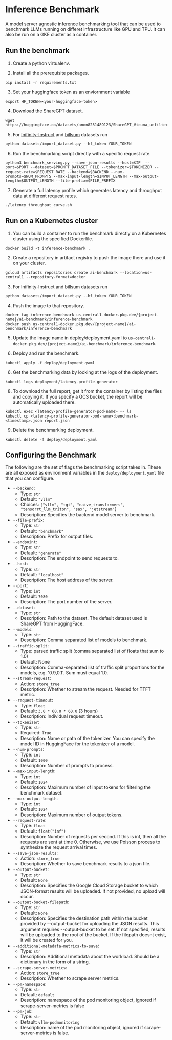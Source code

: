 # Inference Benchmark

A model server agnostic inference benchmarking tool that can be used to
benchmark LLMs running on differet infrastructure like GPU and TPU. It can also
be run on a GKE cluster as a container.

## Run the benchmark

1. Create a python virtualenv.

2. Install all the prerequisite packages.

```
pip install -r requirements.txt
```

3. Set your huggingface token as an enviornment variable

```
export HF_TOKEN=<your-huggingface-token>
```

4. Download the ShareGPT dataset.

```
wget https://huggingface.co/datasets/anon8231489123/ShareGPT_Vicuna_unfiltered/resolve/main/ShareGPT_V3_unfiltered_cleaned_split.json
```

5. For [Inifinity-Instruct](https://huggingface.co/datasets/BAAI/Infinity-Instruct) and [billsum](https://huggingface.co/datasets/FiscalNote/billsum) datasets run

```
python datasets/import_dataset.py --hf_token YOUR_TOKEN
```

6. Run the benchmarking script directly with a specific request rate.

```
python3 benchmark_serving.py --save-json-results --host=$IP  --port=$PORT --dataset=$PROMPT_DATASET_FILE --tokenizer=$TOKENIZER --request-rate=$REQUEST_RATE --backend=$BACKEND --num-prompts=$NUM_PROMPTS --max-input-length=$INPUT_LENGTH --max-output-length=$OUTPUT_LENGTH --file-prefix=$FILE_PREFIX
```

7. Generate a full latency profile which generates latency and throughput data
   at different request rates.

```
./latency_throughput_curve.sh
```

## Run on a Kubernetes cluster
1. You can build a container to run the benchmark directly on a Kubernetes cluster
using the specified Dockerfile.

```
docker build -t inference-benchmark .
```

2. Create a repository in artifact registry to push the image there and use it on your cluster.

```
gcloud artifacts repositories create ai-benchmark --location=us-central1 --repository-format=docker
```

3. For Inifinity-Instruct and billsum datasets run

```
python datasets/import_dataset.py --hf_token YOUR_TOKEN
```

4. Push the image to that repository.

```
docker tag inference-benchmark us-central1-docker.pkg.dev/{project-name}/ai-benchmark/inference-benchmark
docker push us-central1-docker.pkg.dev/{project-name}/ai-benchmark/inference-benchmark
```

5. Update the image name in deploy/deployment.yaml to `us-central1-docker.pkg.dev/{project-name}/ai-benchmark/inference-benchmark`.

6. Deploy and run the benchmark.

```
kubectl apply -f deploy/deployment.yaml
```

6. Get the benchmarking data by looking at the logs of the deployment.

```
kubectl logs deployment/latency-profile-generator
```

8. To download the full report, get it from the container by listing the files and copying it. 
If you specify a GCS bucket, the report will be automatically uploaded there.

```
kubectl exec <latency-profile-generator-pod-name> -- ls
kubectl cp <latency-profile-generator-pod-name>:benchmark-<timestamp>.json report.json
```

9. Delete the benchmarking deployment.

```
kubectl delete -f deploy/deployment.yaml
```

## Configuring the Benchmark

The following are the set of flags the benchmarking script takes in. These are all exposed as environment variables in the `deploy/deployment.yaml` file that you can configure.

* `--backend`:
    * Type: `str`
    * Default: `"vllm"`
    * Choices: `["vllm", "tgi", "naive_transformers", "tensorrt_llm_triton", "sax", "jetstream"]`
    * Description: Specifies the backend model server to benchmark.
* `--file-prefix`:
    * Type: `str`
    * Default: `"benchmark"`
    * Description: Prefix for output files.
* `--endpoint`:
    * Type: `str`
    * Default: `"generate"`
    * Description: The endpoint to send requests to.
* `--host`:
    * Type: `str`
    * Default: `"localhost"`
    * Description: The host address of the server.
* `--port`:
    * Type: `int`
    * Default: `7080`
    * Description: The port number of the server.
* `--dataset`:
    * Type: `str`
    * Description: Path to the dataset. The default dataset used is ShareGPT from HuggingFace.
* `--models`:
    * Type: `str`
    * Description: Comma separated list of models to benchmark.
* `--traffic-split`:
    * Type: parsed traffic split (comma separated list of floats that sum to 1.0)
    * Default: None
    * Description: Comma-separated list of traffic split proportions for the models, e.g. '0.9,0.1'. Sum must equal 1.0.
* `--stream-request`:
    * Action: `store_true`
    * Description: Whether to stream the request. Needed for TTFT metric.
* `--request-timeout`:
    * Type: `float`
    * Default: `3.0 * 60.0 * 60.0` (3 hours)
    * Description: Individual request timeout.
* `--tokenizer`:
    * Type: `str`
    * Required: `True`
    * Description: Name or path of the tokenizer. You can specify the model ID in HuggingFace for the tokenizer of a model.
* `--num-prompts`:
    * Type: `int`
    * Default: `1000`
    * Description: Number of prompts to process.
* `--max-input-length`:
    * Type: `int`
    * Default: `1024`
    * Description: Maximum number of input tokens for filtering the benchmark dataset.
* `--max-output-length`:
    * Type: `int`
    * Default: `1024`
    * Description: Maximum number of output tokens.
* `--request-rate`:
    * Type: `float`
    * Default: `float("inf")`
    * Description: Number of requests per second. If this is inf, then all the requests are sent at time 0. Otherwise, we use Poisson process to synthesize the request arrival times.
* `--save-json-results`:
    * Action: `store_true`
    * Description: Whether to save benchmark results to a json file.
* `--output-bucket`:
    * Type: `str`
    * Default: `None`
    * Description: Specifies the Google Cloud Storage bucket to which JSON-format results will be uploaded. If not provided, no upload will occur.
* `--output-bucket-filepath`:
    * Type: `str`
    * Default: `None`
    * Description: Specifies the destination path within the bucket provided by --output-bucket for uploading the JSON results. This argument requires --output-bucket to be set. If not specified, results will be uploaded to the root of the bucket. If the filepath doesnt exist, it will be created for you.
* `--additional-metadata-metrics-to-save`:
    * Type: `str`
    * Description: Additional metadata about the workload. Should be a dictionary in the form of a string.
* `--scrape-server-metrics`:
    * Action: `store_true`
    * Description: Whether to scrape server metrics.
* `--pm-namespace`:
    * Type: `str`
    * Default: `default`
    * Description: namespace of the pod monitoring object, ignored if scrape-server-metrics is false
* `--pm-job`:
    * Type: `str`
    * Default: `vllm-podmonitoring`
    * Description: name of the pod monitoring object, ignored if scrape-server-metrics is false.